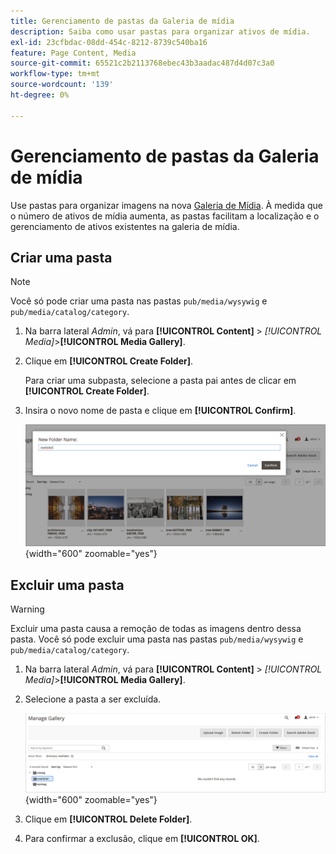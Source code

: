 ```yaml
---
title: Gerenciamento de pastas da Galeria de mídia
description: Saiba como usar pastas para organizar ativos de mídia.
exl-id: 23cfbdac-08dd-454c-8212-8739c540ba16
feature: Page Content, Media
source-git-commit: 65521c2b2113768ebec43b3aadac487d4d07c3a0
workflow-type: tm+mt
source-wordcount: '139'
ht-degree: 0%

---
```


# Gerenciamento de pastas da Galeria de mídia

Use pastas para organizar imagens na nova [Galeria de Mídia](media-gallery.md). À medida que o número de ativos de mídia aumenta, as pastas facilitam a localização e o gerenciamento de ativos existentes na galeria de mídia.

## Criar uma pasta

>[!NOTE]
>
>Você só pode criar uma pasta nas pastas `pub/media/wysywig` e `pub/media/catalog/category`.

1. Na barra lateral _Admin_, vá para **[!UICONTROL Content]** > _[!UICONTROL Media]_>**[!UICONTROL Media Gallery]**.

1. Clique em **[!UICONTROL Create Folder]**.

   Para criar uma subpasta, selecione a pasta pai antes de clicar em **[!UICONTROL Create Folder]**.

1. Insira o novo nome de pasta e clique em **[!UICONTROL Confirm]**.

   ![Nome da nova pasta](./assets/media-gallery-folder-name.png){width="600" zoomable="yes"}

## Excluir uma pasta

>[!WARNING]
>
>Excluir uma pasta causa a remoção de todas as imagens dentro dessa pasta. Você só pode excluir uma pasta nas pastas `pub/media/wysywig` e `pub/media/catalog/category`.

1. Na barra lateral _Admin_, vá para **[!UICONTROL Content]** > _[!UICONTROL Media]_>**[!UICONTROL Media Gallery]**.

1. Selecione a pasta a ser excluída.

   ![Selecionar pasta](./assets/media-gallery-selected-folder.png){width="600" zoomable="yes"}

1. Clique em **[!UICONTROL Delete Folder]**.

1. Para confirmar a exclusão, clique em **[!UICONTROL OK]**.
